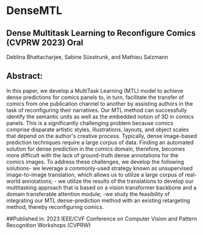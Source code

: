 # DenseMTL
## Dense Multitask Learning to Reconfigure Comics (CVPRW 2023) Oral
Deblina Bhattacharjee, Sabine Süsstrunk, and Mathieu Salzmann

## Abstract:
In this paper, we develop a MultiTask Learning (MTL) model to achieve dense predictions for comics panels to, in turn, facilitate the transfer of comics from one publication channel to another by assisting authors in the task of reconfiguring their narratives. Our MTL method can successfully identify the semantic units as well as the embedded notion of 3D in comics panels. This is a significantly challenging problem because comics comprise disparate artistic styles, illustrations, layouts, and object scales that depend on the author's creative process. Typically, dense image-based prediction techniques require a large corpus of data. Finding an automated solution for dense prediction in the comics domain, therefore, becomes more difficult with the lack of ground-truth dense annotations for the comics images. To address these challenges, we develop the following solutions- we leverage a commonly-used strategy known as unsupervised image-to-image translation, which allows us to utilize a large corpus of real-world annotations; - we utilize the results of the translations to develop our multitasking approach that is based on a vision transformer backbone and a domain transferable attention module; -we study the feasibility of integrating our MTL dense-prediction method with an existing retargeting method, thereby reconfiguring comics.

##Published in: 2023 IEEE/CVF Conference on Computer Vision and Pattern Recognition Workshops (CVPRW)
